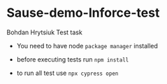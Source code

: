 # Sause-demo-Inforce-test
Bohdan Hrytsiuk Test task

* You need to have node `package manager` installed

* before executing tests run `npm install`
* to run all test use `npx cypress open`
